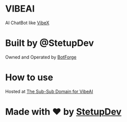 # VIBEAI
AI ChatBot like [VibeX](https:/www.github.com/wearebotforge/pulsegrid/tree/VibeX)
# Built by @StetupDev
Owned and Operated by [BotForge](https://www.github.com/wearebotforge)
# How to use
Hosted at [The Sub-Sub Domain for VibeAI](https://AI.tetdev.work.gd)
# Made with ❤️ by [StetupDev](https://www.gitub.com/stetupdev)